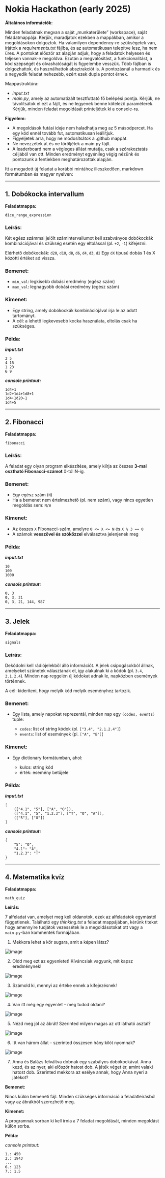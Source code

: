 # Nokia Hackathon (early 2025)

**Általános információk:**

Minden feladatnak megvan a saját „munkaterülete” (workspace), saját feladatmappája. Kérjük, maradjatok ezekben a mappákban, amikor a megoldásokon dolgoztok. Ha valamilyen dependency-re szükségetek van, írjátok a _requirements.txt_ fájlba, és az automatikusan telepítve lesz, ha nem üres.
A pontokat először az alapján adjuk, hogy a feladatok helyesen és teljesen vannak-e megoldva. Ezután a megvalósítást, a funkcionalitást, a kód szépségét és olvashatóságát is figyelembe vesszük. Több fájlban is dolgozhattok, és használhattok absztrakciót is. A pontozásnál a harmadik és a negyedik feladat nehezebb, ezért ezek dupla pontot érnek.

Mappastruktúra:

- _input.txt_
- _main.py_, amely az automatizált tesztfuttató fő belépési pontja. Kérjük, ne távolítsátok el ezt a fájlt, és ne legyenek benne kötelező paraméterek. Kérjük, minden feladat megoldását printeljétek ki a console-ra.

**Figyelem:**

- A megoldások futási ideje nem haladhatja meg az 5 másodpercet. Ha egy kód ennél tovább fut, automatikusan leállítjuk.
- Figyeljetek arra, hogy ne módosítsátok a .github mappát.
- Ne nevezzétek át és ne töröljétek a main.py fájlt.
- A leaderboard nem a végleges állást mutatja, csak a szórakoztatás céljából van ott. Minden eredményt egyénileg végig nézünk és pontozunk a fentiekben meghatározottak alapján.

Itt a megadott új feladat a korábbi mintához illeszkedően, markdown formátumban és magyar nyelven:

---

## 1. Dobókocka intervallum

**Feladatmappa:**

`dice_range_expression`

### Leírás:

Két egész számmal jelölt számintervallumot kell szabványos dobókockák kombinációjával és szükség esetén egy eltolással (pl. `+2`, `-1`) kifejezni.

Elérhető dobókockák: `d20`, `d10`, `d8`, `d6`, `d4`, `d3`, `d2`
Egy `dX` típusú dobás 1 és X közötti értéket ad vissza.

### Bemenet:

* `min_val`: legkisebb dobási eredmény (egész szám)
* `max_val`: legnagyobb dobási eredmény (egész szám)

### Kimenet:

* Egy string, amely dobókockák kombinációjával írja le az adott tartományt.
* A cél: a lehető legkevesebb kocka használata, eltolás csak ha szükséges.

### Példa:

***input.txt***

```
2 5
4 15
1 23
6 9
```

***console printout:***

```
1d4+1
1d2+1d4+1d8+1
1d4+1d20-1
1d4+5
```

---

## 2. Fibonacci

**Feladatmappa:**

`fibonacci`

### Leírás:

A feladat egy olyan program elkészítése, amely kiírja az összes **3-mal osztható Fibonacci-számot** 0-tól N-ig.

### Bemenet:

* Egy egész szám (`N`)
* Ha a bemenet nem értelmezhető (pl. nem szám), vagy nincs egyetlen megoldás sem: `N/A`

### Kimenet:

* Az összes `X` Fibonacci-szám, amelyre `0 <= X <= N` és `X % 3 == 0`
* A számok **vesszővel és szóközzel** elválasztva jelenjenek meg

### Példa:

***input.txt***

```
10
100
1000
```

***console printout:***

```
0, 3
0, 3, 21
0, 3, 21, 144, 987
```

---

## 3. Jelek

**Feladatmappa:**

`signals`

### Leírás:

Dekódolni kell rádiójelekből álló információt. A jelek csipogásokból állnak, amelyeket szünetek választanak el, így alakulnak ki a kódok (pl. `3.4`, `2.1.2.4`).
Minden nap reggelén új kódokat adnak le, napközben események történnek.

A cél: kideríteni, hogy melyik kód melyik eseményhez tartozik.

### Bemenet:

* Egy lista, amely napokat reprezentál, minden nap egy `(codes, events)` tuple:

  * `codes`: list of string kódok (pl. `["3.4", "2.1.2.4"]`)
  * `events`: list of események (pl. `["A", "B"]`)

### Kimenet:

* Egy dictionary formátumban, ahol:

  * kulcs: string kód
  * érték: esemény betűjele

### Példa:

***input.txt***

```
[
    (["4.1", "5"], ["A", "O"]),
    (["4.1", "5", "1.2.3"], ["T", "O", "A"]),
    (["5"], ["O"])
]
```

***console printout:***

```
{
    "5": "O",
    "4.1": "A",
    "1.2.3": "T"
}
```

---

## 4. Matematika kvíz

**Feladatmappa:**

`math_quiz`

**Leírás:**

7 alfeladat van, amelyet meg kell oldanotok, ezek az alfeladatok egymástól függetlenek.
Található egy _thinking.txt_ a feladat mappájában, kérünk titeket hogy amennyire tudjátok vezessétek le a megoldásotokat ott vagy a `main.py`-ban kommentek formájában.

1. Mekkora lehet a kör sugara, amit a képen látsz?

![image](https://github.com/user-attachments/assets/8cfee45e-3047-4d59-9ff3-e64d10cae002)


2. Oldd meg ezt az egyenletet! Kíváncsiak vagyunk, mit kapsz eredménynek!

![image](https://github.com/user-attachments/assets/793269c3-895e-4802-9d23-152063a1ba94)


3. Számold ki, mennyi az értéke ennek a kifejezésnek!

![image](https://github.com/user-attachments/assets/98dae480-7485-4277-9bbc-f15bd7d84f30)


4. Van itt még egy egyenlet – meg tudod oldani?

![image](https://github.com/user-attachments/assets/17d3c677-d6b3-4794-bfd5-94ccef05f6d7)


5. Nézd meg jól az ábrát! Szerinted milyen magas az ott látható asztal?

![image](https://github.com/user-attachments/assets/1337df46-b12e-4b9f-9985-f56c517c7481)


6. Itt van három állat – szerinted összesen hány kilót nyomnak?

![image](https://github.com/user-attachments/assets/2ff93b58-e5f4-4b51-b1fc-d460e7a9ff75)


7. Anna és Balázs felváltva dobnak egy szabályos dobókockával. Anna kezd, és az nyer, aki először hatost dob. A játék véget ér, amint valaki hatost dob. Szerinted mekkora az esélye annak, hogy Anna nyeri a játékot?

**Bemenet:**

Nincs külön bemeneti fájl. Minden szükséges információ a feladatleírásból vagy az ábrákból szerezhető meg.

**Kimenet:**

A programnak sorban ki kell írnia a 7 feladat megoldását, minden megoldást külön sorba.

**Példa:**

*console printout:*

```
1.: 450
2.: 1943
...
6.: 123
7.: 1.5
```
